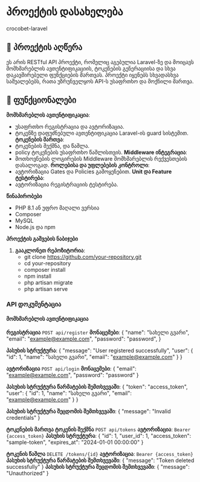 # პროექტის დასახელება
crocobet-laravel
## 📖 პროექტის აღწერა

ეს არის RESTful API პროექტი, რომელიც აგებულია Laravel-ზე და მოიცავს მომხმარებლის ავთენტიფიკაციის, ტოკენების გენერაციისა და სხვა დაკავშირებული ფუნქციების მართვას. პროექტი იყენებს სხვადასხვა საშუალებებს, რათა უზრუნველყოს API-ს უსაფრთხო და მოქნილი მართვა.

## 🚀 ფუნქციონალები

**მომხმარებლის ავთენტიფიკაცია**:
  - უსაფრთხო რეგისტრაცია და ავტორიზაცია.
  - ტოკენზე დაფუძნებული ავთენტიფიკაცია Laravel-ის guard სისტემით.
**ტოკენების მართვა**:
  - ტოკენების შექმნა, და წაშლა.
  - policy ტოკენების უსაფრთხო წაშლისთვის.
**Middleware ინტეგრაცია**:
  - მოთხოვნების ლოგირების Middleware მომხმარებლის რექვესთების დასალოგად.
**როლებისა და უფლებების კონტროლი**:
  - ავტორიზაცია Gates და Policies გამოყენებით.
**Unit და Feature ტესტირება**:
  - ავტორიზაცია რეგისტრაციის ტესტირება.


**წინაპირობები**
- PHP 8.1 ან უფრო მაღალი ვერსია
- Composer
- MySQL 
- Node.js და npm 

**პროექტის გაშვების ნაბიჯები**

1. **გააკლონეთ რეპოზიტორია**:
   - git clone https://github.com/your-repository.git
   - cd your-repository
   - composer install
   - npm install
   - php artisan migrate
   - php artisan serve

### API დოკუმენტაცია

#### **მომხმარებლის ავთენტიფიკაცია**
**რეგისტრაცია**
  `POST api/register`
  **მონაცემები**:
     {
      "name": "სახელი გვარი",
      "email": "example@example.com",
      "password": "password",
     }
    
  **პასუხის სტრუქტურა**:
    {
      "message": "User registered successfully",
      "user": {
        "id": 1,
        "name": "სახელი გვარი",
        "email": "example@example.com"
      }
    }
    

**ავტორიზაცია**
  `POST api/login`
  **მონაცემები**:
    {
      "email": "example@example.com",
      "password": "password"
    }
    
  **პასუხის სტრუქტურა წარმატების შემთხვევაში**:
    {
      "token": "access_token",
      "user": {
        "id": 1,
        "name": "სახელი გვარი",
        "email": "example@example.com"
      }
    }
    
  **პასუხის სტრუქტურა შეცდომის შემთხვევაში**:
    {
      "message": "Invalid credentials"
    }
    

**ტოკენების მართვა**
**ტოკენის შექმნა**
  `POST api/tokens`
  **ავტორიზაცია**: `Bearer {access_token}`
  **პასუხის სტრუქტურა**:
    {
      "id": 1,
      "user_id": 1,
      "access_token": "sample-token",
      "expires_at": "2024-01-01 00:00:00"
    }

**ტოკენის წაშლა**
  `DELETE /tokens/{id}`
  **ავტორიზაცია**: `Bearer {access_token}`
  **პასუხის სტრუქტურა წარმატების შემთხვევაში**:
    {
      "message": "Token deleted successfully"
    }
  **პასუხის სტრუქტურა შეცდომის შემთხვევაში**:
    {
      "message": "Unauthorized"
    }




